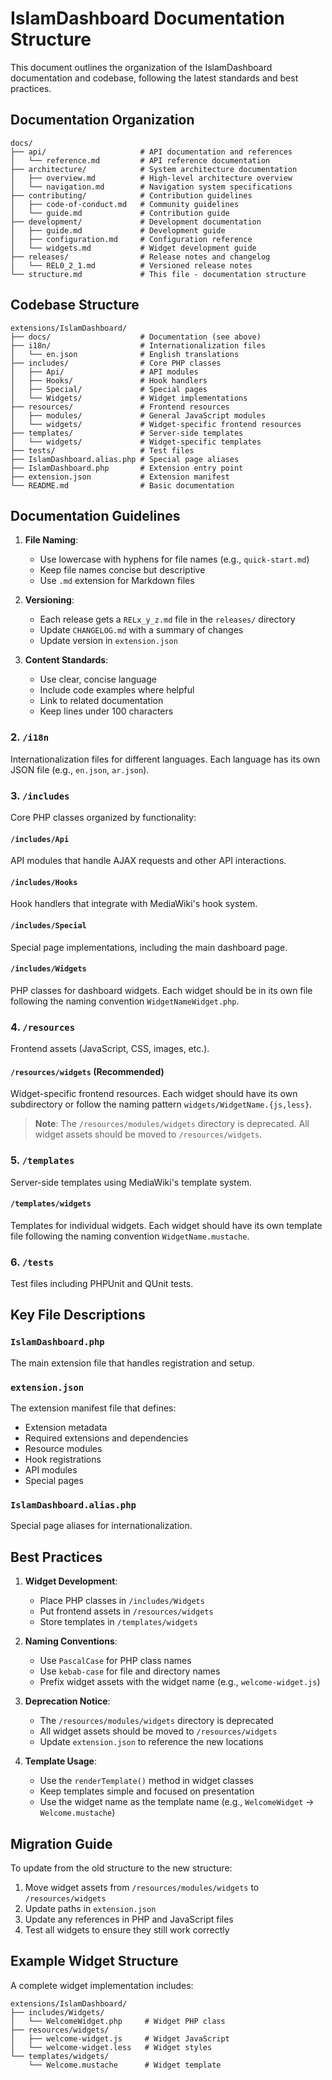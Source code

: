 # IslamDashboard Documentation Structure

This document outlines the organization of the IslamDashboard documentation and codebase, following the latest standards and best practices.

## Documentation Organization

```
docs/
├── api/                     # API documentation and references
│   └── reference.md         # API reference documentation
├── architecture/            # System architecture documentation
│   ├── overview.md          # High-level architecture overview
│   └── navigation.md        # Navigation system specifications
├── contributing/            # Contribution guidelines
│   ├── code-of-conduct.md   # Community guidelines
│   └── guide.md             # Contribution guide
├── development/             # Development documentation
│   ├── guide.md             # Development guide
│   ├── configuration.md     # Configuration reference
│   └── widgets.md           # Widget development guide
├── releases/                # Release notes and changelog
│   └── REL0_2_1.md          # Versioned release notes
└── structure.md             # This file - documentation structure
```

## Codebase Structure

```
extensions/IslamDashboard/
├── docs/                    # Documentation (see above)
├── i18n/                    # Internationalization files
│   └── en.json              # English translations
├── includes/                # Core PHP classes
│   ├── Api/                 # API modules
│   ├── Hooks/               # Hook handlers
│   ├── Special/             # Special pages
│   └── Widgets/             # Widget implementations
├── resources/               # Frontend resources
│   ├── modules/             # General JavaScript modules
│   └── widgets/             # Widget-specific frontend resources
├── templates/               # Server-side templates
│   └── widgets/             # Widget-specific templates
├── tests/                   # Test files
├── IslamDashboard.alias.php # Special page aliases
├── IslamDashboard.php       # Extension entry point
├── extension.json           # Extension manifest
└── README.md                # Basic documentation
```

## Documentation Guidelines

1. **File Naming**:
   - Use lowercase with hyphens for file names (e.g., `quick-start.md`)
   - Keep file names concise but descriptive
   - Use `.md` extension for Markdown files

2. **Versioning**:
   - Each release gets a `RELx_y_z.md` file in the `releases/` directory
   - Update `CHANGELOG.md` with a summary of changes
   - Update version in `extension.json`

3. **Content Standards**:
   - Use clear, concise language
   - Include code examples where helpful
   - Link to related documentation
   - Keep lines under 100 characters

### 2. `/i18n`
Internationalization files for different languages. Each language has its own JSON file (e.g., `en.json`, `ar.json`).

### 3. `/includes`
Core PHP classes organized by functionality:

#### `/includes/Api`
API modules that handle AJAX requests and other API interactions.

#### `/includes/Hooks`
Hook handlers that integrate with MediaWiki's hook system.

#### `/includes/Special`
Special page implementations, including the main dashboard page.

#### `/includes/Widgets`
PHP classes for dashboard widgets. Each widget should be in its own file following the naming convention `WidgetNameWidget.php`.

### 4. `/resources`
Frontend assets (JavaScript, CSS, images, etc.).

#### `/resources/widgets` (Recommended)
Widget-specific frontend resources. Each widget should have its own subdirectory or follow the naming pattern `widgets/WidgetName.{js,less}`.

> **Note**: The `/resources/modules/widgets` directory is deprecated. All widget assets should be moved to `/resources/widgets`.

### 5. `/templates`
Server-side templates using MediaWiki's template system.

#### `/templates/widgets`
Templates for individual widgets. Each widget should have its own template file following the naming convention `WidgetName.mustache`.

### 6. `/tests`
Test files including PHPUnit and QUnit tests.

## Key File Descriptions

### `IslamDashboard.php`
The main extension file that handles registration and setup.

### `extension.json`
The extension manifest file that defines:
- Extension metadata
- Required extensions and dependencies
- Resource modules
- Hook registrations
- API modules
- Special pages

### `IslamDashboard.alias.php`
Special page aliases for internationalization.

## Best Practices

1. **Widget Development**:
   - Place PHP classes in `/includes/Widgets`
   - Put frontend assets in `/resources/widgets`
   - Store templates in `/templates/widgets`

2. **Naming Conventions**:
   - Use `PascalCase` for PHP class names
   - Use `kebab-case` for file and directory names
   - Prefix widget assets with the widget name (e.g., `welcome-widget.js`)

3. **Deprecation Notice**:
   - The `/resources/modules/widgets` directory is deprecated
   - All widget assets should be moved to `/resources/widgets`
   - Update `extension.json` to reference the new locations

4. **Template Usage**:
   - Use the `renderTemplate()` method in widget classes
   - Keep templates simple and focused on presentation
   - Use the widget name as the template name (e.g., `WelcomeWidget` → `Welcome.mustache`)

## Migration Guide

To update from the old structure to the new structure:

1. Move widget assets from `/resources/modules/widgets` to `/resources/widgets`
2. Update paths in `extension.json`
3. Update any references in PHP and JavaScript files
4. Test all widgets to ensure they still work correctly

## Example Widget Structure

A complete widget implementation includes:

```
extensions/IslamDashboard/
├── includes/Widgets/
│   └── WelcomeWidget.php     # Widget PHP class
├── resources/widgets/
│   ├── welcome-widget.js     # Widget JavaScript
│   └── welcome-widget.less   # Widget styles
└── templates/widgets/
    └── Welcome.mustache      # Widget template
```
